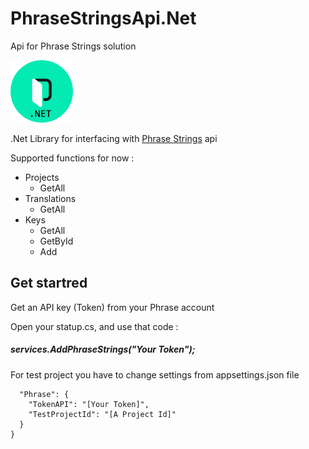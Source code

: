 # PhraseStringsApi.Net
Api for Phrase Strings solution

<img src="/Phrase.png" width="100" height="100" />

.Net Library for interfacing with [Phrase Strings](https://phrase.com/) api

Supported functions for now :
- Projects
   - GetAll
- Translations
   - GetAll 
- Keys
   - GetAll 
   - GetById
   - Add 

## Get startred
Get an API key (Token) from your Phrase account

Open your statup.cs, and use that code :
#####  services.AddPhraseStrings("Your Token");

For test project you have to change settings from appsettings.json file
``` {
  "Phrase": {
    "TokenAPI": "[Your Token]",
    "TestProjectId": "[A Project Id]"
  }
}
